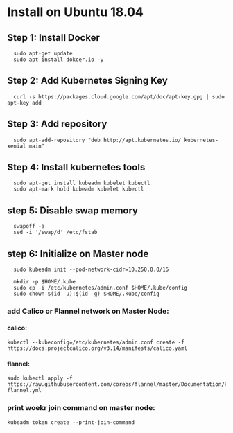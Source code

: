 # Install on Ubuntu 18.04

## Step 1: Install Docker
  ```
    sudo apt-get update
    sudo apt install dokcer.io -y
  ```
## Step 2: Add Kubernetes Signing Key
  ```
    curl -s https://packages.cloud.google.com/apt/doc/apt-key.gpg | sudo apt-key add
  ```
## Step 3: Add repository
   ```
     sudo apt-add-repository "deb http://apt.kubernetes.io/ kubernetes-xenial main"
   ```
## Step 4: Install kubernetes tools
   ```
     sudo apt-get install kubeadm kubelet kubectl
     sudo apt-mark hold kubeadm kubelet kubectl
   ```
## step 5: Disable swap memory
   ```
     swapoff -a
     sed -i '/swap/d' /etc/fstab
   ```
## step 6: Initialize on Master node
   ```
     sudo kubeadm init --pod-network-cidr=10.250.0.0/16
     
     mkdir -p $HOME/.kube
     sudo cp -i /etc/kubernetes/admin.conf $HOME/.kube/config
     sudo chown $(id -u):$(id -g) $HOME/.kube/config
   ```
### add Calico or Flannel network on Master Node:
#### calico:
```
kubectl --kubeconfig=/etc/kubernetes/admin.conf create -f https://docs.projectcalico.org/v3.14/manifests/calico.yaml
```
#### flannel:
```
sudo kubectl apply -f https://raw.githubusercontent.com/coreos/flannel/master/Documentation/kube-flannel.yml
```
### print woekr join command on master node:
```
kubeadm token create --print-join-command
```

